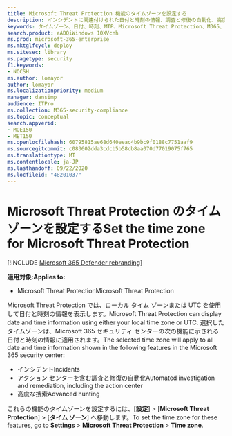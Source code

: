 ```yaml
---
title: Microsoft Threat Protection 機能のタイムゾーンを設定する
description: インシデントに関連付けられた日付と時刻の情報、調査と修復の自動化、高度な検索のタイムゾーンを選択する方法について説明します
keywords: タイムゾーン、日付、時刻、MTP、Microsoft Threat Protection、M365、セキュリティ、インシデント、自動調査および対応、AIR、高度な捜索
search.product: eADQiWindows 10XVcnh
ms.prod: microsoft-365-enterprise
ms.mktglfcycl: deploy
ms.sitesec: library
ms.pagetype: security
f1.keywords:
- NOCSH
ms.author: lomayor
author: lomayor
ms.localizationpriority: medium
manager: dansimp
audience: ITPro
ms.collection: M365-security-compliance
ms.topic: conceptual
search.appverid:
- MOE150
- MET150
ms.openlocfilehash: 60795815ae68d640eeac4b9bc9f0188c7751aaf9
ms.sourcegitcommit: c083602dda3cdcb5b58cb8aa070d77019075f765
ms.translationtype: MT
ms.contentlocale: ja-JP
ms.lasthandoff: 09/22/2020
ms.locfileid: "48201037"
---
```

# <a name="set-the-time-zone-for-microsoft-threat-protection"></a><span data-ttu-id="9cf89-104">Microsoft Threat Protection のタイムゾーンを設定する</span><span class="sxs-lookup"><span data-stu-id="9cf89-104">Set the time zone for Microsoft Threat Protection</span></span>

[!INCLUDE [Microsoft 365 Defender rebranding](../includes/microsoft-defender.md)]


<span data-ttu-id="9cf89-105">**適用対象:**</span><span class="sxs-lookup"><span data-stu-id="9cf89-105">**Applies to:**</span></span>
- <span data-ttu-id="9cf89-106">Microsoft Threat Protection</span><span class="sxs-lookup"><span data-stu-id="9cf89-106">Microsoft Threat Protection</span></span>



<span data-ttu-id="9cf89-107">Microsoft Threat Protection では、ローカル タイム ゾーンまたは UTC を使用して日付と時刻の情報を表示します。</span><span class="sxs-lookup"><span data-stu-id="9cf89-107">Microsoft Threat Protection can display date and time information using either your local time zone or UTC.</span></span> <span data-ttu-id="9cf89-108">選択したタイムゾーンは、Microsoft 365 セキュリティ センターの次の機能に示される日付と時刻の情報に適用されます。</span><span class="sxs-lookup"><span data-stu-id="9cf89-108">The selected time zone will apply to all date and time information shown in the following features in the Microsoft 365 security center:</span></span>
- <span data-ttu-id="9cf89-109">インシデント</span><span class="sxs-lookup"><span data-stu-id="9cf89-109">Incidents</span></span>
- <span data-ttu-id="9cf89-110">アクション センターを含む調査と修復の自動化</span><span class="sxs-lookup"><span data-stu-id="9cf89-110">Automated investigation and remediation, including the action center</span></span>
- <span data-ttu-id="9cf89-111">高度な捜索</span><span class="sxs-lookup"><span data-stu-id="9cf89-111">Advanced hunting</span></span>

<span data-ttu-id="9cf89-112">これらの機能のタイムゾーンを設定するには、[**設定**] > [**Microsoft Threat Protection**] > [**タイム ゾーン**] へ移動します。</span><span class="sxs-lookup"><span data-stu-id="9cf89-112">To set the time zone for these features, go to **Settings** > **Microsoft Threat Protection** > **Time zone**.</span></span>
